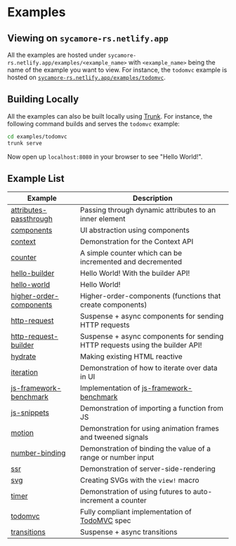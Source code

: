 # Examples

## Viewing on `sycamore-rs.netlify.app`

All the examples are hosted under `sycamore-rs.netlify.app/examples/<example_name>` with
`<example_name>` being the name of the example you want to view. For instance, the `todomvc` example
is hosted on
[`sycamore-rs.netlify.app/examples/todomvc`](https://sycamore-rs.netlify.app/examples/todomvc).

## Building Locally

All the examples can also be built locally using [Trunk](https://trunkrs.dev). For instance, the
following command builds and serves the `todomvc` example:

```bash
cd examples/todomvc
trunk serve
```

Now open up `localhost:8080` in your browser to see "Hello World!".

## Example List

| Example                                            | Description                                                                                    |
| -------------------------------------------------- | ---------------------------------------------------------------------------------------------- |
| [attributes-passthrough](attributes-passthrough)   | Passing through dynamic attributes to an inner element                                         |
| [components](components)                           | UI abstraction using components                                                                |
| [context](context)                                 | Demonstration for the Context API                                                              |
| [counter](counter)                                 | A simple counter which can be incremented and decremented                                      |
| [hello-builder](hello-builder)                     | Hello World! With the builder API!                                                             |
| [hello-world](hello-world)                         | Hello World!                                                                                   |
| [higher-order-components](higher-order-components) | Higher-order-components (functions that create components)                                     |
| [http-request](http-request)                       | Suspense + async components for sending HTTP requests                                          |
| [http-request-builder](http-request-builder)       | Suspense + async components for sending HTTP requests using the builder API!                   |
| [hydrate](hydrate)                                 | Making existing HTML reactive                                                                  |
| [iteration](iteration)                             | Demonstration of how to iterate over data in UI                                                |
| [js-framework-benchmark](js-framework-benchmark)   | Implementation of [js-framework-benchmark](https://github.com/krausest/js-framework-benchmark) |
| [js-snippets](js-snippets)                         | Demonstration of importing a function from JS                                                  |
| [motion](motion)                                   | Demonstration for using animation frames and tweened signals                                   |
| [number-binding](number-binding)                   | Demonstration of binding the value of a range or number input                                  |
| [ssr](ssr)                                         | Demonstration of server-side-rendering                                                         |
| [svg](svg)                                         | Creating SVGs with the `view!` macro                                                           |
| [timer](timer)                                     | Demonstration of using futures to auto-increment a counter                                     |
| [todomvc](todomvc)                                 | Fully compliant implementation of [TodoMVC](https://todomvc.com/) spec                         |
| [transitions](transitions)                         | Suspense + async transitions                                                                   |
